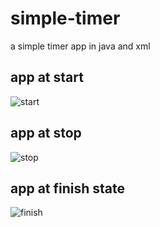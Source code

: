 # simple-timer
a simple timer app in java and xml 

## app at start

![start](/images/app1.png)

## app at stop

![stop](/images/app2.png)

## app at finish state

![finish](/images/app3.png)
